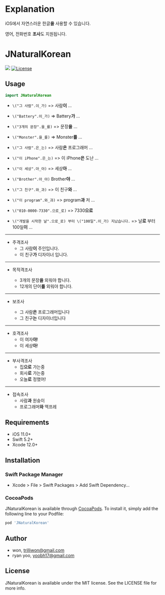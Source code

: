 # Explanation

iOS에서 자연스러운 한글**을** 사용할 수 있습니다.

영어, 전화번호 **조사**도 지원됩니다.

# JNaturalKorean

<a href="https://swift.org/package-manager/"><img src="https://img.shields.io/badge/SPM-supported-DE5C43.svg?style=flat"></a>
[![License](https://img.shields.io/cocoapods/l/JNaturalKorean.svg?style=flat)](http://cocoapods.org/pods/JNaturalKorean)

## Usage

```Swift
import JNaturalKorean
```

- `\("그 사람".이_가)` => 사람**이** ...
- `\("Battery".이_가)` => Battery**가** ...

- `\("3개의 문장".을_를)` => 문장**을** ...
- `\("Monster".을_를)` => Monster**를** ...

- `\("그 사람".은_는)` => 사람**은** 프로그래머 ...
- `\("이 iPhone".은_는)` => 이 iPhone**은** 도난 ...

- `\("이 세상".아_야)` => 세상**아** ...
- `\("Brother".아_야)` Brother**야** ...

- `\("그 친구".와_과)` => 이 친구**와** ...
- `\("이 program".와_과)` => program**과** 저 ...

- `\("010-0000-7330".으로_로)` => 7330**으로**
- `\("개발을 시작한 날".으로_로) 부터 \("100일".이_가) 지났습니다.` => 날**로** 부터 100일**이** ...

---

- 주격조사
  - 그 사람**이** 주인입니다.
  - 이 친구**가** 디자이너 입니다.

---

- 목적격조사

  - 3개의 문장**을** 외워야 합니다.
  - 12개의 단어**를** 외워야 합니다.

---

- 보조사

  - 그 사람**은** 프로그래머입니다
  - 그 친구**는** 디자이너입니다

---

- 호격조사
  - 이 여자**야**!
  - 이 세상**아**!

---

- 부사격조사
  - 집**으로** 가는중
  - 회사**로** 가는중
  - 오늘**로** 정했어!

---

- 접속조사
  - 사람**과** 원숭이
  - 프로그래머**와** 맥프레

## Requirements

- iOS 11.0+
- Swift 5.2+
- Xcode 12.0+

## Installation

### Swift Package Manager

- Xcode > File > Swift Packages > Add Swift Dependency...

### CocoaPods

JNaturalKorean is available through [CocoaPods](http://cocoapods.org). To install
it, simply add the following line to your Podfile:

```ruby
pod 'JNaturalKorean'
```

## Author

- won, trilliwon@gmail.com
- ryan yoo, yoobh17@gmail.com

## License

JNaturalKorean is available under the MIT license. See the LICENSE file for more info.
